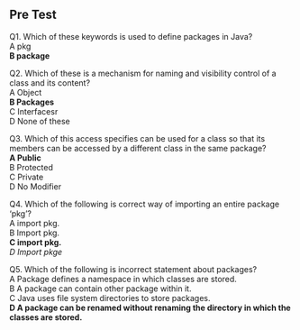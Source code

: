 ## Pre Test

Q1. Which of these keywords is used to define packages in Java?<br>
A pkg<br>
**B package**<br>

Q2. Which of these is a mechanism for naming and visibility control of a class and its content?<br>
A Object<br>
**B Packages**<br>
C Interfacesr<br>
D None of these<br>

Q3. Which of this access specifies can be used for a class so that its members can be accessed by a different class in the same package?<br>
**A Public**<br>
B Protected<br>
C Private<br>
D No Modifier<br>

Q4. Which of the following is correct way of importing an entire package ‘pkg’?<br>
A import pkg.<br>
B Import pkg.<br>
**C import pkg.***<br>
D Import pkge*<br>

Q5. Which of the following is incorrect statement about packages?<br>
A Package defines a namespace in which classes are stored.<br>
B A package can contain other package within it.<br>
C Java uses file system directories to store packages.<br>
**D A package can be renamed without renaming the directory in which the classes are stored.**<br>